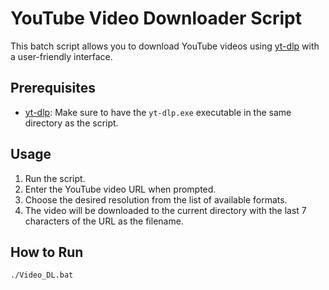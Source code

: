 # YouTube Video Downloader Script

This batch script allows you to download YouTube videos using [yt-dlp](https://github.com/yt-dlp/yt-dlp) with a user-friendly interface.

## Prerequisites

- [yt-dlp](https://github.com/yt-dlp/yt-dlp): Make sure to have the `yt-dlp.exe` executable in the same directory as the script.

## Usage

1. Run the script.
2. Enter the YouTube video URL when prompted.
3. Choose the desired resolution from the list of available formats.
4. The video will be downloaded to the current directory with the last 7 characters of the URL as the filename.

## How to Run

```bash
./Video_DL.bat
